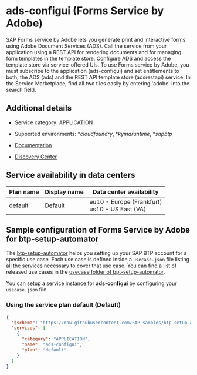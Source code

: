 # ads-configui (Forms Service by Adobe)

SAP Forms service by Adobe lets you generate print and interactive forms using Adobe Document Services (ADS). Call the service from your application using a REST API for rendering documents and for managing form templates in the template store. Configure ADS and access the template store via service-offered UIs. To use Forms service by Adobe, you must subscribe to the application (ads-configui) and set entitlements to both, the ADS (ads) and the REST API template store (adsrestapi) service. In the Service Marketplace, find all two tiles easily by entering 'adobe' into the search field.

## Additional details
- Service category: APPLICATION
- Supported environments: **cloudfoundry*, **kymaruntime*, **sapbtp*

- [Documentation](https://help.sap.com/viewer/dcbea777ceb3411cb10500a1a392273e/Cloud/en-US/8a668ee41fea4cf39c6bd6d21bff6a6e.html)
- [Discovery Center](https://discovery-center.cloud.sap/protected/index.html#/serviceCatalog/forms-service-by-adobe)

## Service availability in data centers

| Plan name | Display name | Data center availability  |
|------|----------------|---------------------------|
|  default  |  Default  | eu10 - Europe (Frankfurt)<br> us10 - US East (VA)  |

## Sample configuration of **Forms Service by Adobe** for btp-setup-automator

The [btp-setup-automator](https://github.com/SAP-samples/btp-setup-automator) helps you setting up your SAP BTP account for a specific use case. Each use case is defined inside a `usecase.json` file listing all the services necessary to cover that use case. You can find a list of released use cases in the [usecase folder of bpt-setup-automator](https://github.com/SAP-samples/btp-setup-automator/tree/main/usecases).

You can setup a service instance for **ads-configui** by configuring your `usecase.json` file.

### Using the service plan **default** (Default)

```json
{
  "$schema": "https://raw.githubusercontent.com/SAP-samples/btp-setup-automator/main/libs/btpsa-usecase.json",
  "services": [
    {
      "category": "APPLICATION",
      "name": "ads-configui",
      "plan": "default"
    }
  ]
}
```
